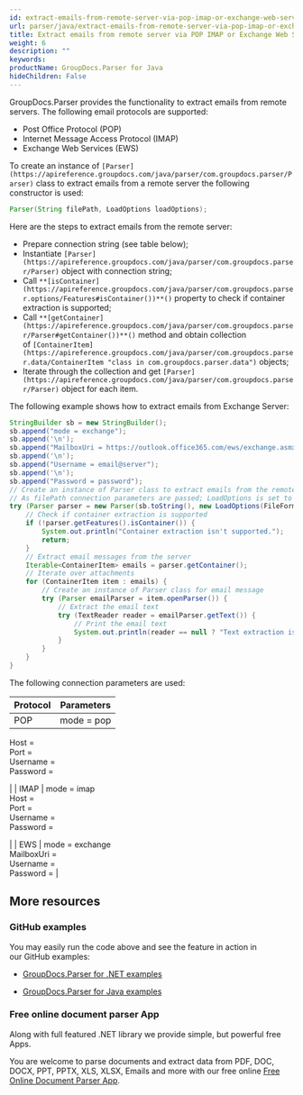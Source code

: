 ```yaml
---
id: extract-emails-from-remote-server-via-pop-imap-or-exchange-web-services-protocols
url: parser/java/extract-emails-from-remote-server-via-pop-imap-or-exchange-web-services-protocols
title: Extract emails from remote server via POP IMAP or Exchange Web Services protocols
weight: 6
description: ""
keywords: 
productName: GroupDocs.Parser for Java
hideChildren: False
---
```

GroupDocs.Parser provides the functionality to extract emails from remote servers. The following email protocols are supported:

*   Post Office Protocol (POP)
*   Internet Message Access Protocol (IMAP)
*   Exchange Web Services (EWS)

To create an instance of `[Parser](https://apireference.groupdocs.com/java/parser/com.groupdocs.parser/Parser)` class to extract emails from a remote server the following constructor is used:

```java
Parser(String filePath, LoadOptions loadOptions);

```

Here are the steps to extract emails from the remote server:

*   Prepare connection string (see table below);
*   Instantiate `[Parser](https://apireference.groupdocs.com/java/parser/com.groupdocs.parser/Parser)` object with connection string;
*   Call `**[isContainer](https://apireference.groupdocs.com/java/parser/com.groupdocs.parser.options/Features#isContainer())**()`  property to check if container extraction is supported;
*   Call `**[getContainer](https://apireference.groupdocs.com/java/parser/com.groupdocs.parser/Parser#getContainer())**()` method and obtain collection of `[ContainerItem](https://apireference.groupdocs.com/java/parser/com.groupdocs.parser.data/ContainerItem "class in com.groupdocs.parser.data")` objects;
*   Iterate through the collection and get `[Parser](https://apireference.groupdocs.com/java/parser/com.groupdocs.parser/Parser)` object for each item.

The following example shows how to extract emails from Exchange Server:

```java
StringBuilder sb = new StringBuilder();
sb.append("mode = exchange");
sb.append('\n');
sb.append("MailboxUri = https://outlook.office365.com/ews/exchange.asmx");
sb.append('\n');
sb.append("Username = email@server");
sb.append('\n');
sb.append("Password = password");
// Create an instance of Parser class to extract emails from the remote server
// As filePath connection parameters are passed; LoadOptions is set to Email file format
try (Parser parser = new Parser(sb.toString(), new LoadOptions(FileFormat.Email))) {
    // Check if container extraction is supported
    if (!parser.getFeatures().isContainer()) {
        System.out.println("Container extraction isn't supported.");
        return;
    }
    // Extract email messages from the server
    Iterable<ContainerItem> emails = parser.getContainer();
    // Iterate over attachments
    for (ContainerItem item : emails) {
        // Create an instance of Parser class for email message
        try (Parser emailParser = item.openParser()) {
            // Extract the email text
            try (TextReader reader = emailParser.getText()) {
                // Print the email text
                System.out.println(reader == null ? "Text extraction isn't supported." : reader.readToEnd());
            }
        }
    }
} 
```

The following connection parameters are used:

| Protocol | Parameters |
| --- | --- |
| POP | mode = pop  
Host = <url>  
Port = <port>  
Username = <user-name>  
Password = <password>  
  
 |
| IMAP | mode = imap  
Host = <url>  
Port = <port>  
Username = <user-name>  
Password = <password>  
  
 |
| EWS | mode = exchange  
MailboxUri = <url>  
Username = <user-name>  
Password = <password>
 |

## More resources

### GitHub examples

You may easily run the code above and see the feature in action in our GitHub examples:

*   [GroupDocs.Parser for .NET examples](https://github.com/groupdocs-parser/GroupDocs.Parser-for-.NET)
    
*   [GroupDocs.Parser for Java examples](https://github.com/groupdocs-parser/GroupDocs.Parser-for-Java)
    

### Free online document parser App

Along with full featured .NET library we provide simple, but powerful free Apps.

You are welcome to parse documents and extract data from PDF, DOC, DOCX, PPT, PPTX, XLS, XLSX, Emails and more with our free online [Free Online Document Parser App](https://products.groupdocs.app/parser).
